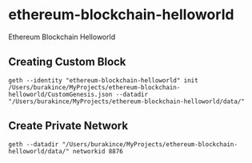 # ethereum-blockchain-helloworld
Ethereum Blockchain Helloworld

## Creating Custom Block

```
geth --identity "ethereum-blockchain-helloworld" init /Users/burakince/MyProjects/ethereum-blockchain-helloworld/CustomGenesis.json --datadir "/Users/burakince/MyProjects/ethereum-blockchain-helloworld/data/"
```

## Create Private Network

```
geth --datadir "/Users/burakince/MyProjects/ethereum-blockchain-helloworld/data/" networkid 8876
```
